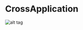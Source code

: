 # CrossApplication

![alt tag](https://ci.appveyor.com/api/projects/status/l80r58bfam6xf1px?svg=true)
